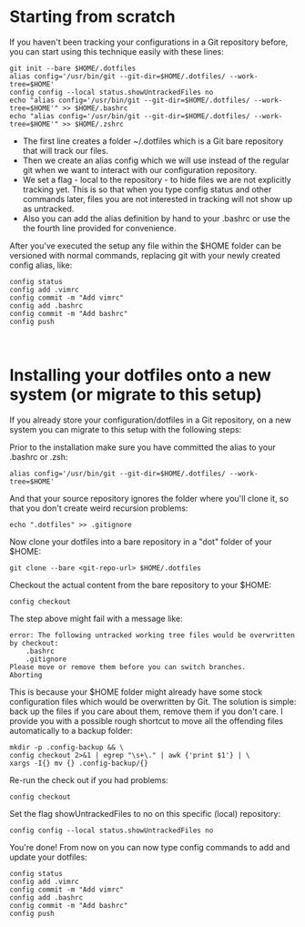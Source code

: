 
# Starting from scratch

If you haven't been tracking your configurations in a Git repository before, you can start using this technique easily with these lines:

```
git init --bare $HOME/.dotfiles
alias config='/usr/bin/git --git-dir=$HOME/.dotfiles/ --work-tree=$HOME'
config config --local status.showUntrackedFiles no
echo "alias config='/usr/bin/git --git-dir=$HOME/.dotfiles/ --work-tree=$HOME'" >> $HOME/.bashrc
echo "alias config='/usr/bin/git --git-dir=$HOME/.dotfiles/ --work-tree=$HOME'" >> $HOME/.zshrc
```

- The first line creates a folder ~/.dotfiles which is a Git bare repository that will track our files.
- Then we create an alias config which we will use instead of the regular git when we want to interact with our configuration repository.
- We set a flag - local to the repository - to hide files we are not explicitly tracking yet. This is so that when you type config status and other commands later, files you are not interested in tracking will not show up as untracked.
- Also you can add the alias definition by hand to your .bashrc or use the the fourth line provided for convenience.

After you've executed the setup any file within the $HOME folder can be versioned with normal commands, replacing git with your newly created config alias, like:

```
config status
config add .vimrc
config commit -m "Add vimrc"
config add .bashrc
config commit -m "Add bashrc"
config push
```

&nbsp;

# Installing your dotfiles onto a new system (or migrate to this setup)

If you already store your configuration/dotfiles in a Git repository, on a new system you can migrate to this setup with the following steps:

Prior to the installation make sure you have committed the alias to your .bashrc or .zsh:

```
alias config='/usr/bin/git --git-dir=$HOME/.dotfiles/ --work-tree=$HOME'
```

And that your source repository ignores the folder where you'll clone it, so that you don't create weird recursion problems:

```
echo ".dotfiles" >> .gitignore
```

Now clone your dotfiles into a bare repository in a "dot" folder of your $HOME:

```
git clone --bare <git-repo-url> $HOME/.dotfiles
```

Checkout the actual content from the bare repository to your $HOME:

```
config checkout
```

The step above might fail with a message like:

```
error: The following untracked working tree files would be overwritten by checkout:
    .bashrc
    .gitignore
Please move or remove them before you can switch branches.
Aborting
```

This is because your $HOME folder might already have some stock configuration files which would be overwritten by Git. The solution is simple: back up the files if you care about them, remove them if you don't care. I provide you with a possible rough shortcut to move all the offending files automatically to a backup folder:

```
mkdir -p .config-backup && \
config checkout 2>&1 | egrep "\s+\." | awk {'print $1'} | \
xargs -I{} mv {} .config-backup/{}
```

Re-run the check out if you had problems:

```
config checkout
```
Set the flag showUntrackedFiles to no on this specific (local) repository:

```
config config --local status.showUntrackedFiles no
```
You're done! From now on you can now type config commands to add and update your dotfiles:

```
config status
config add .vimrc
config commit -m "Add vimrc"
config add .bashrc
config commit -m "Add bashrc"
config push
```

